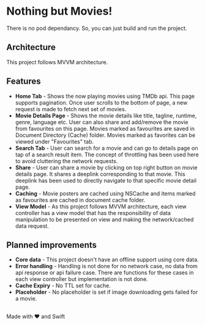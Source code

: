 # Nothing but Movies!

There is no pod dependancy. So, you can just build and run the project.


## Architecture

This project follows MVVM architecture.

## Features

 - **Home Tab** - Shows the now playing movies using TMDb api. This page supports pagination. Once user scrolls to the bottom of page, a new request is made to fetch next set of movies.
 - **Movie Details Page** - Shows the movie details like title, tagline, runtime, genre, language etc. User can also share and add/remove the movie from favourites on this page. Movies marked as favourites are saved in Document Directory (Cache) folder. Movies marked as favorites can be viewed under "Favourites" tab.
 -   **Search Tab** - User can search for a movie and can go to details page on tap of a search result item. The concept of throttling has been used here to avoid cluttering the network requests.
 - **Share** - User can share a movie by clicking on top right button on movie details page. It shares a deeplink corresponding to that movie. This deeplink has been used to directly navigate to that specific movie detail page.
 - **Caching** - Movie posters are cached using NSCache and items marked as favourites are cached in document cache folder.
 - **View Model** - As this project follows MVVM architecture, each view controller has a view model that has the responsibility of data manipulation to be presented on view and making the network/cached data request.

## Planned improvements

 - **Core data** - This project doesn't have an offline support using core data.
 - **Error handling** - Handling is not done for no network case, no data from api response or api failure case. There are functions for these cases in each view controller but implementation is not done.
 - **Cache Expiry** - No TTL set for cache.
 - **Placeholder** - No placeholder is set if image downloading gets failed for a movie.

## 

Made with ❤️ and Swift 
